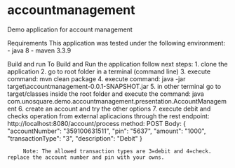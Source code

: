 # accountmanagement
Demo application for account management

Requirements
  This application was tested under the following environment:
    - java 8
    - maven 3.3.9
  
Build and run
	To Build and Run the application follow next steps:
	  1. clone the application
	  2. go to root folder in a terminal (command line)
	  3. execute command: mvn clean package
	  4. execute command: java -jar target\accountmanagement-0.0.1-SNAPSHOT.jar
	  5. in other terminal go to target/classes inside the root folder and execute the command: java com.unosquare.demo.accountmanagement.presentation.AccountManagement
	  6. create an account and try the other options
	  7. execute debit and checks operation from external aplicacions through the rest endpoint:
	    http://localhost:8080/account/process
	    method: POST
	    Body: {
	            "accountNumber": "359100631511",
	            "pin": "5637",
	            "amount": "1000",
	            "transactionType": "3",
	            "description": "Debit"
	          }
	          
	     Note: The allowed transaction types are 3=debit and 4=check. replace the account number and pin with your owns.  
